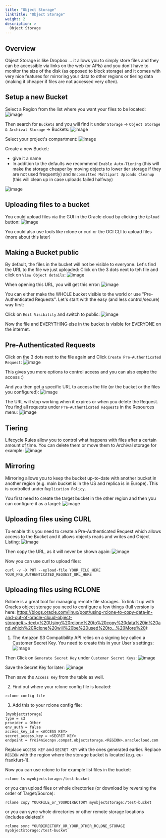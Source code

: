 ```yaml
---
title: "Object Storage"
linkTitle: "Object Storage"
weight: 2
description: >
  Object Storage
---
```


## Overview

Object Storage is like Dropbox ... it allows you to simply
store files and they can be accessible via links on the web (or APIs) and you
don't have to monitor the size of the disk (as opposed to block storage) and it
comes with very nice features for mirroring your data to other regions or
tiering data (making it cheaper if files are not accessed very often).

## Setup a new Bucket

Select a Region from the list where you want your files to be located:
![image](https://user-images.githubusercontent.com/4021595/161411496-e142dfdc-b84d-4e67-9ea0-71bc74a3f157.png)

Then search for `Buckets` and you will find it under `Storage` -> `Object Storage & Archival Storage` -> Buckets:
![image](https://user-images.githubusercontent.com/4021595/161411526-7e47aa08-5284-4d21-b3bb-9501f34a29fa.png)

Select your project's compartment:
![image](https://user-images.githubusercontent.com/4021595/161411532-efc61a06-e927-4f09-bfcb-ca777a2eb259.png)

Create a new Bucket:
- give it a name
- In addition to the defaults we recommend `Enable Auto-Tiering` (this will make the storage cheaper by moving objects to lower tier storage if they are not used frequently) and `Uncommitted Multipart Uploads Cleanup` (this will clean up in case uploads failed halfway)

![image](https://user-images.githubusercontent.com/4021595/161411600-37cf0399-2376-41cf-8dd7-cb75f7ad8a58.png)


## Uploading files to a bucket

You could upload files via the GUI in the Oracle cloud by clicking the `Upload` button:
![image](https://user-images.githubusercontent.com/4021595/161412082-f95b1d4c-67f9-4b69-a360-fd7aab8bc508.png)

You could also use tools like rclone or curl or the OCI CLI to upload files (more about this later)

## Making a Bucket public

By default, the files in the bucket will not be visible to everyone. Let's find the URL to the file we just uploaded: Click on the 3 dots next to teh file and click on `View Object details`:
![image](https://user-images.githubusercontent.com/4021595/161412133-d4437e2b-4886-4b16-ae05-8ec2e2215dd1.png)

When opening this URL, you will get this error:
![image](https://user-images.githubusercontent.com/4021595/161412164-ed46dd79-ee10-42ea-80dc-b1a8088e38f1.png)

You can either make the WHOLE bucket visible to the world or use "Pre-Authenticated Requests". Let's start with the easy (and less control/secure) way first:

Click on `Edit Visibility` and switch to public:
![image](https://user-images.githubusercontent.com/4021595/161412193-e3ec0171-9b0b-46f5-885e-17163b1cb8c2.png)

Now the file and EVERYTHING else in the bucket is visible for EVERYONE on the internet. 

## Pre-Authenticated Requests

Click on the 3 dots next to the file again and Click `Create Pre-Authenticated Request`:
![image](https://user-images.githubusercontent.com/4021595/161412278-26bbead8-7a58-43b3-8d31-e88a892f83fa.png)

This gives you more options to control access and you can also expire the access :)

And you then get a specific URL to access the file (or the bucket or the files you configured):
![image](https://user-images.githubusercontent.com/4021595/161412301-5fe1b423-e6ed-458a-9347-fdf8e3915fe0.png)

The URL will stop working when it expires or when you delete the Request. You find all requests under `Pre-Authenticated Requests` in the Resources menu:
![image](https://user-images.githubusercontent.com/4021595/161412353-319882d3-7016-4e1b-800f-f9a77b2af0a1.png)


## Tiering
Lifecycle Rules allow you to control what happens with files after a certain amount of time. You can delete them or move them to Archival storage for example:
![image](https://user-images.githubusercontent.com/4021595/161412377-63896ae5-8d02-4bfc-bf4f-e8b30010281d.png)


## Mirroring
Mirroring allows you to keep the bucket up-to-date with another bucket in another region (e.g. main bucket is in the US and replica is in Europe). This is controlled under `Replication Policy`.

You first need to create the target bucket in the other region and then you can configure it as a target:
![image](https://user-images.githubusercontent.com/4021595/161412505-d64a0177-e520-46f5-86b8-f08c4e60b962.png)




## Uploading files using CURL
To enable this you need to create a Pre-Authenticated Request which allows access to the Bucket and it allows objects reads and writes and Object Listing:
![image](https://user-images.githubusercontent.com/4021595/161412582-5f0ff3c7-f207-4ca1-811f-163ef2355fd2.png)

Then copy the URL, as it will never be shown again:
![image](https://user-images.githubusercontent.com/4021595/161412595-a9d4710a-f65d-408e-a025-1208e35ba0fe.png)

Now you can use curl to upload files:
```
curl -v -X PUT --upload-file YOUR_FILE_HERE YOUR_PRE_AUTHENTICATED_REQUEST_URL_HERE
```

## Uploading files using RCLONE
Rclone is a great tool for managing remote file storages. To link it up with Oracles object storage you need to configure a few things (full version is here: https://blogs.oracle.com/linux/post/using-rclone-to-copy-data-in-and-out-of-oracle-cloud-object-storage#:~:text=%20Using%20rclone%20to%20copy%20data%20in%20and,which%20Rclone%20will%20be%20used%20to...%20More%20):


1) The Amazon S3 Compatibility API relies on a signing key called a Customer Secret Key. You need to create this in your User's settings:
![image](https://user-images.githubusercontent.com/4021595/161412892-0e9d6190-362c-41b5-9579-5f9a2371ebed.png)

Then Click on `Generate Secret Key` under `Customer Secret Keys`:
![image](https://user-images.githubusercontent.com/4021595/161412964-dd036c50-834e-436f-a8d1-a44da80f29d2.png)

Save the Secret Key for later:
![image](https://user-images.githubusercontent.com/4021595/161412970-d22661cd-b549-48ff-8c33-15ba538f02d6.png)

Then save the `Access Key` from the table as well.

2) Find out where your rclone config file is located:
```
rclone config file
```

3) Add this to your rclone config file:

```
[myobjectstorage]
type = s3
provider = Other
env_auth = false
access_key_id = <ACCESS KEY>
secret_access_key = <SECRET KEY>
endpoint = froi4niecnpv.compat.objectstorage.<REGION>.oraclecloud.com
```
Replace `ACCESS KEY` and `SECRET KEY` with the ones generated earlier. Replace `REGION` with the region where the storage bucket is located (e.g. eu-frankfurt-1).

Now you can use rclone to for example list files in the bucket:
```
rclone ls myobjectstorage:/test-bucket
```

or you can upload files or whole directories (or download by reversing the order of Target/Source):
```
rclone copy YOURFILE_or_YOURDIRECTORY myobjectstorage:/test-bucket
```

or you can sync whole directories or other remote storage locations (includes deletes!):
```
rclone sync YOURDIRECTORY_OR_YOUR_OTHER_RCLONE_STORAGE myobjectstorage:/test-bucket
```
